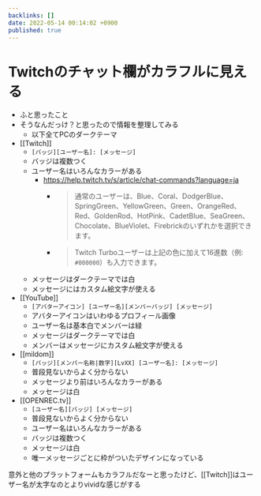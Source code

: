 ```yaml
---
backlinks: []
date: 2022-05-14 00:14:02 +0900
published: true
---
```


# Twitchのチャット欄がカラフルに見える

- ふと思ったこと
- そうなんだっけ？と思ったので情報を整理してみる
  - 以下全てPCのダークテーマ
- [[Twitch]]
  - `[バッジ][ユーザー名]: [メッセージ]`
  - バッジは複数つく
  - ユーザー名はいろんなカラーがある
    - https://help.twitch.tv/s/article/chat-commands?language=ja
      - > 通常のユーザーは、Blue、Coral、DodgerBlue、SpringGreen、YellowGreen、Green、OrangeRed、Red、GoldenRod、HotPink、CadetBlue、SeaGreen、Chocolate、BlueViolet、Firebrickのいずれかを選択できます。
      - > Twitch Turboユーザーは上記の色に加えて16進数（例: `#000000`）も入力できます。
  - メッセージはダークテーマでは白
  - メッセージにはカスタム絵文字が使える
- [[YouTube]]
  - `[アバターアイコン] [ユーザー名][メンバーバッジ] [メッセージ]`
  - アバターアイコンはいわゆるプロフィール画像
  - ユーザー名は基本白でメンバーは緑
  - メッセージはダークテーマでは白
  - メンバーはメッセージにカスタム絵文字が使える
- [[mildom]]
  - `[バッジ][メンバー名称|数字][LvXX] [ユーザー名]: [メッセージ]`
  - 普段見ないからよく分からない
  - メッセージより前はいろんなカラーがある
  - メッセージは白
- [[OPENREC.tv]]
  - `[ユーザー名][バッジ] [メッセージ]`
  - 普段見ないからよく分からない
  - ユーザー名はいろんなカラーがある
  - バッジは複数つく
  - メッセージは白
  - 唯一メッセージごとに枠がついたデザインになっている

意外と他のプラットフォームもカラフルだなーと思ったけど、[[Twitch]]はユーザー名が太字なのとよりvividな感じがする
